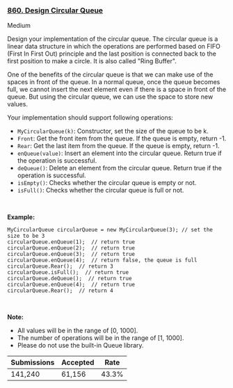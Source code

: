 ### [860. Design Circular Queue](https://leetcode.com/problems/design-circular-queue/)

Medium

Design your implementation of the circular queue. The circular queue is a linear data structure in which the operations are performed based on FIFO (First In First Out) principle and the last position is connected back to the first position to make a circle. It is also called "Ring Buffer".

One of the benefits of the circular queue is that we can make use of the spaces in front of the queue. In a normal queue, once the queue becomes full, we cannot insert the next element even if there is a space in front of the queue. But using the circular queue, we can use the space to store new values.

Your implementation should support following operations:

*   `` MyCircularQueue(k) ``: Constructor, set the size of the queue to be k.
*   `` Front ``: Get the front item from the queue. If the queue is empty, return -1.
*   `` Rear ``: Get the last item from the queue. If the queue is empty, return -1.
*   `` enQueue(value) ``: Insert an element into the circular queue. Return true if the operation is successful.
*   `` deQueue() ``: Delete an element from the circular queue. Return true if the operation is successful.
*   `` isEmpty() ``: Checks whether the circular queue is empty or not.
*   `` isFull() ``: Checks whether the circular queue is full or not.

 

__Example:__

```
MyCircularQueue circularQueue = new MyCircularQueue(3); // set the size to be 3
circularQueue.enQueue(1);  // return true
circularQueue.enQueue(2);  // return true
circularQueue.enQueue(3);  // return true
circularQueue.enQueue(4);  // return false, the queue is full
circularQueue.Rear();  // return 3
circularQueue.isFull();  // return true
circularQueue.deQueue();  // return true
circularQueue.enQueue(4);  // return true
circularQueue.Rear();  // return 4
```


 


__Note:__

*   All values will be in the range of \[0, 1000\].
*   The number of operations will be in the range of \[1, 1000\].
*   Please do not use the built-in Queue library.

| Submissions    | Accepted     | Rate   |
| -------------- | ------------ | ------ |
| 141,240 | 61,156 | 43.3% |